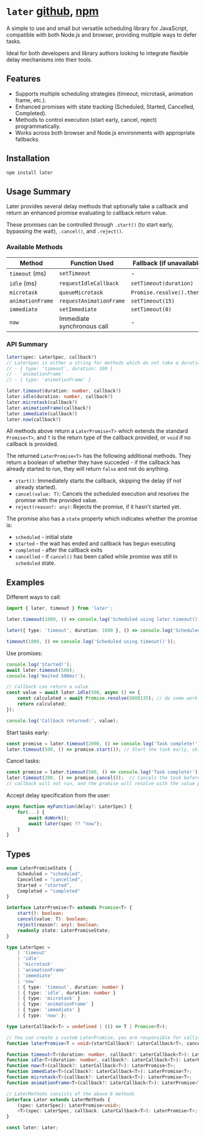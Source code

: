 # `later` [github](https://github.com/sebimoe/later), [npm](https://www.npmjs.com/package/later)

A simple to use and small but versatile scheduling library for JavaScript, compatible with both Node.js and browser, providing multiple ways to defer tasks. 

Ideal for both developers and library authors looking to integrate flexible delay mechanisms into their tools.

## Features
- Supports multiple scheduling strategies (timeout, microtask, animation frame, etc.).
- Enhanced promises with state tracking (Scheduled, Started, Cancelled, Completed).
- Methods to control execution (start early, cancel, reject) programmatically.
- Works across both browser and Node.js environments with appropriate fallbacks.

## Installation

```bash
npm install later
```

## Usage Summary
Later provides several delay methods that optionally take a callback and return an enhanced promise evaluating to callback return value. 

These promises can be controlled through `.start()` (to start early, bypassing the wait), `.cancel()`, and `.reject()`. 

### Available Methods

| Method           | Function Used                 | Fallback (if unavailable)  |
|------------------|-------------------------------|----------------------------|
| `timeout` (ms)   | `setTimeout`                  | -                          |
| `idle` (ms)      | `requestIdleCallback`         | `setTimeout(duration)`     |
| `microtask`      | `queueMicrotask`              | `Promise.resolve().then()` |
| `animationFrame` | `requestAnimationFrame`       | `setTimeout(15)`           |
| `immediate`      | `setImmediate`                | `setTimeout(0)`            |
| `now`            | Immediate synchronous call    | -                          |


### API Summary

```ts
later(spec: LaterSpec, callback?)
// LaterSpec is either a string for methods which do not take a duration, or an object:
// - { type: 'timeout', duration: 100 }
// - 'animationFrame'
// - { type: 'animationFrame' }

later.timeout(duration: number, callback?)
later.idle(duration: number, callback?)
later.microtask(callback?)
later.animationFrame(callback?)
later.immediate(callback?)
later.now(callback?)
```

All methods above return a `LaterPromise<T>` which extends the standard `Promise<T>`, and `T` is the return type of the callback provided, or `void` if no callback is provided.

The returned `LaterPromise<T>` has the following additional methods. They return a boolean of whether they have succeded - if the callback has already started to run, they will return `false` and not do anything.

- `start()`: Immediately starts the callback, skipping the delay (if not already started).
- `cancel(value: T)`: Cancels the scheduled execution and resolves the promise with the provided value.
- `reject(reason?: any)`: Rejects the promise, if it hasn't started yet.

The promise also has a `state` property which indicates whether the promise is:
 - `scheduled` - initial state
 - `started` - the wait has ended and callback has begun executing
 - `completed` - after the callback exits
 - `cancelled` - if `cancel()` has been called while promise was still in `scheduled` state.


## Examples

Different ways to call:
```ts
import { later, timeout } from 'later';

later.timeout(1000, () => console.log('Scheduled using later.timeout()'));

later({ type: 'timeout', duration: 1000 }, () => console.log('Scheduled using later()'))

timeout(1000, () => console.log('Scheduled using timeout()'));
```

Use promises:
```ts
console.log('Started!');
await later.timeout(500);
console.log('Waited 500ms!');

// Callback can return a value
const value = await later.idle(500, async () => {
    const calculated = await Promise.resolve(8008135); // do some work
    return calculated;
});

console.log('Callback returned:', value);
```

Start tasks early:
```ts
const promise = later.timeout(2000, () => console.log('Task complete!'));
later.timeout(500, () => promise.start()); // Start the task early, skipping the timeout delay
```

Cancel tasks:
```ts
const promise = later.timeout(500, () => console.log('Task complete!'));
later.timeout(200, () => promise.cancel());  // Cancels the task before it starts
// callback will not run, and the promise will resolve with the value passed to cancel()
```

Accept delay specification from the user:
```ts
async function myFunction(delay?: LaterSpec) {
    for(...) {
        await doWork();
        await later(spec ?? "now");
    }
}
```

## Types

```ts
enum LaterPromiseState {
    Scheduled = "scheduled",
    Cancelled = "cancelled",
    Started = "started",
    Completed = "completed"
}

interface LaterPromise<T> extends Promise<T> {
    start(): boolean;
    cancel(value: T): boolean;
    reject(reason?: any): boolean;
    readonly state: LaterPromiseState;
}

type LaterSpec =
    | 'timeout'
    | 'idle'
    | 'microtask'
    | 'animationFrame'
    | 'immediate'
    | 'now'
    | { type: 'timeout', duration: number }
    | { type: 'idle', duration: number }
    | { type: 'microtask' }
    | { type: 'animationFrame' }
    | { type: 'immediate' }
    | { type: 'now' };

type LaterCallback<T> = undefined | (() => T | Promise<T>);

// You can create a custom LaterPromise, you are responsible for calling start() when needed, cancelCallback gets executed when .cancel() is called and promise has not started yet.
function laterPromise<T = void>(startCallback?: LaterCallback<T>, cancelCallback?: () => void): LaterPromise<T>;

function timeout<T>(duration: number, callback?: LaterCallback<T>): LaterPromise<T>;
function idle<T>(duration: number, callback?: LaterCallback<T>): LaterPromise<T>;
function now<T>(callback?: LaterCallback<T>): LaterPromise<T>;
function immediate<T>(callback?: LaterCallback<T>): LaterPromise<T>;
function microtask<T>(callback?: LaterCallback<T>): LaterPromise<T>;
function animationFrame<T>(callback?: LaterCallback<T>): LaterPromise<T>;

// LaterMethods consists of the above 6 methods
interface Later extends LaterMethods {
    (spec: LaterSpec): LaterPromise<void>;
    <T>(spec: LaterSpec, callback: LaterCallback<T>): LaterPromise<T>;
}

const later: Later;
```